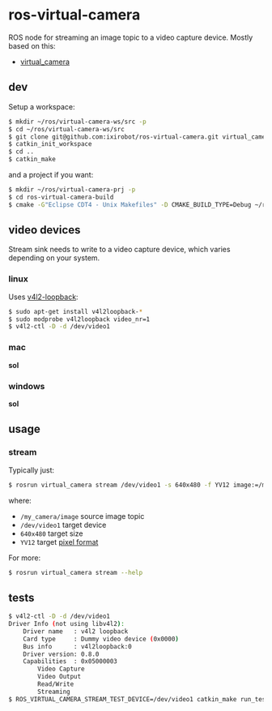 # ros-virtual-camera

ROS node for streaming an image topic to  a video capture device. Mostly
based on this:

* [virtual_camera](https://github.com/czw90130/virtual_camera)

## dev

Setup a workspace:

```bash
$ mkdir ~/ros/virtual-camera-ws/src -p
$ cd ~/ros/virtual-camera-ws/src
$ git clone git@github.com:ixirobot/ros-virtual-camera.git virtual_camera
$ catkin_init_workspace
$ cd ..
$ catkin_make
```

and a project if you want:

```bash
$ mkdir ~/ros/virtual-camera-prj -p
$ cd ros-virtual-camera-build
$ cmake -G"Eclipse CDT4 - Unix Makefiles" -D CMAKE_BUILD_TYPE=Debug ~/ros/virtual-camera-ws/src/virtual_camera
```

## video devices

Stream sink needs to write to a video capture device, which varies depending
on your system.

### linux

Uses [v4l2-loopback](https://github.com/umlaeute/v4l2loopback):

```bash
$ sudo apt-get install v4l2loopback-*
$ sudo modprobe v4l2loopback video_nr=1
$ v4l2-ctl -D -d /dev/video1
```

### mac

**sol**

### windows

**sol**

## usage

### stream

Typically just:

```bash
$ rosrun virtual_camera stream /dev/video1 -s 640x480 -f YV12 image:=/my_camera/image
```

where:

* `/my_camera/image` source image topic
* `/dev/video1` target device
* `640x480` target size
* `YV12` target [pixel format](http://en.wikipedia.org/wiki/FourCC)

For more:

```bash
$ rosrun virtual_camera stream --help
```

## tests

```bash
$ v4l2-ctl -D -d /dev/video1
Driver Info (not using libv4l2):
    Driver name   : v4l2 loopback
    Card type     : Dummy video device (0x0000)
    Bus info      : v4l2loopback:0
    Driver version: 0.8.0
    Capabilities  : 0x05000003
        Video Capture
        Video Output
        Read/Write
        Streaming
$ ROS_VIRTUAL_CAMERA_STREAM_TEST_DEVICE=/dev/video1 catkin_make run_tests
```
